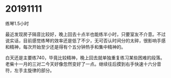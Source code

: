 # 20191111

练琴1.5小时

最近发现房子隔音比较好，晚上回去十点半也能练半小时，只要室友不介意。不过说实话，目前感觉练琴的效率还是低了不少，无可否认时间分的太碎，很影响手感和精神，每次开始至少还是得有个五分钟热手和集中精神的。

白天还是主要练740，毕竟比较精神，晚上回去就单独重复练习某些困难的段落。老柴十一月的三对二今天好像忽然变好了一点。继续往后摸到右手快速十六分音符，左手主旋律的部分。
